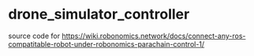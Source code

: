 # drone_simulator_controller
source code for https://wiki.robonomics.network/docs/connect-any-ros-compatitable-robot-under-robonomics-parachain-control-1/

